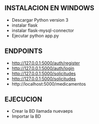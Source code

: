 ## INSTALACION EN WINDOWS

* Descargar Python version 3
* instalar flask
* instalar flask-mysql-connector 
* Ejecutar python app.py

## ENDPOINTS

* http://127.0.0.1:5000/auth/register
* http://127.0.0.1:5000/auth/login
* http://127.0.0.1:5000/solicitudes
* http://127.0.0.1:5000/solicitudes
* http://localhost:5000/medicamentos

## EJECUCION

* Crear la BD llamada nuevaeps
* Importar la BD 

